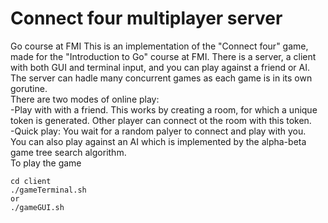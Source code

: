 # Connect four multiplayer server
Go course at FMI
This is an implementation of the "Connect four" game, made for the "Introduction to Go" course at FMI.
There is a server, a client with both GUI and terminal input, and you can play against a friend or AI.  
The server can hadle many concurrent games as each game is in its own gorutine.  
There are two modes of online play:  
-Play with with a friend. This works by creating a room, for which a unique token is generated. Other player can connect ot the room with this token.  
-Quick play: You wait for a random palyer to connect and play with you.  
You can also play against an AI which is implemented by the alpha-beta game tree search algorithm.  
To play the game
```
cd client
./gameTerminal.sh 
or 
./gameGUI.sh
```

